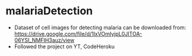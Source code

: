 # malariaDetection

- Dataset of cell images for detecting malaria can be downloaded from:  https://drive.google.com/file/d/1lxVOmIyjpL0JITOA-06YSI_NMFIH3auz/view
- Followed the project on YT, CodeHeroku
